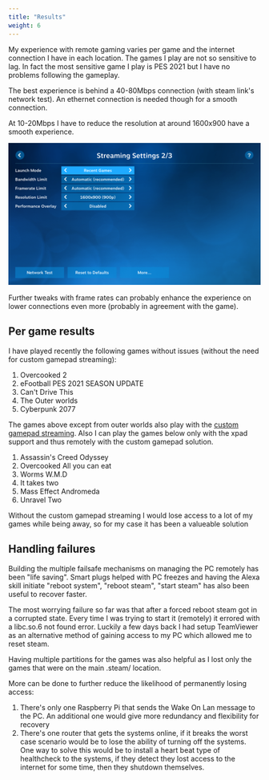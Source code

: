```yaml
---
title: "Results"
weight: 6
---
```


My experience with remote gaming varies per game and the internet connection I have in each location. The games I play are not so sensitive
to lag. In fact the most sensitive game I play is PES 2021 but I have no problems following the gameplay.

The best experience is behind a 40-80Mbps connection (with steam link's network test). An ethernet connection is needed though for a smooth connection.

At 10-20Mbps I have to reduce the resolution at around 1600x900 have a smooth experience.

![steam_link_resolution](/posts/images/resolution_settings.png)


Further tweaks with frame rates can probably enhance the experience on lower connections even more (probably in agreement with the game).


## Per game results

I have played recently the following games without issues (without the need for custom gamepad streaming):

1. Overcooked 2
2. eFootball PES 2021 SEASON UPDATE
3. Can't Drive This
4. The Outer worlds
5. Cyberpunk 2077

The games above except from outer worlds also play with the [custom gamepad streaming](/posts/gamepads). Also I can play the games below only with the xpad support and thus remotely with the custom gamepad solution.

1. Assassin's Creed Odyssey
2. Overcooked All you can eat
3. Worms W.M.D
4. It takes two
5. Mass Effect Andromeda
6. Unravel Two


Without the custom gamepad streaming I would lose access to a lot of my games while being away, so for my case it has been a valueable solution


## Handling failures

Building the multiple failsafe mechanisms on managing the PC remotely has been "life saving". Smart plugs helped with
PC freezes and having the Alexa skill initiate "reboot system", "reboot steam", "start steam" has also been useful to recover faster.

The most worrying failure so far was that after a forced reboot steam got in a corrupted state. Every time I was trying to start it
(remotely) it errored with a libc.so.6 not found error. Luckily a few days back I had setup TeamViewer as an alternative method of gaining
access to my PC which allowed me to reset steam.

Having multiple partitions for the games was also helpful as I lost only the games that were on the main .steam/ location.

More can be done to further reduce the likelihood of permanently losing access:

1. There's only one Raspberry Pi that sends the Wake On Lan message to the PC. An additional one would give more redundancy and flexibility for recovery
2. There's one router that gets the systems online, if it breaks the worst case scenario would be to lose the ability of turning off the systems.
One way to solve this would be to install a heart beat type of healthcheck to the systems, if they detect they lost access to the internet for some time, then they shutdown themselves.